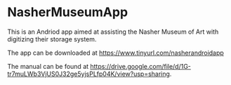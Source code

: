 # NasherMuseumApp

This is an Andriod app aimed at assisting the Nasher Museum of Art with digitizing their storage system.

The app can be downloaded at https://www.tinyurl.com/nasherandroidapp

The manual can be found at https://drive.google.com/file/d/1G-tr7muLWb3VjUS0J32ge5yjsPLfp04K/view?usp=sharing.

